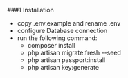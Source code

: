 ###1 Installation
- copy .env.example and rename .env
- configure Database connection
- run the following command:
  - composer install
  - php artisan migrate:fresh --seed
  - php artisan passport:install
  - php artisan key:generate
